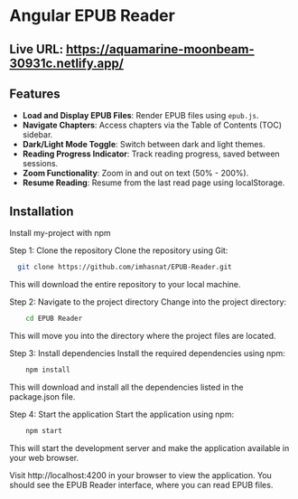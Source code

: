 # Angular EPUB Reader

## Live URL: https://aquamarine-moonbeam-30931c.netlify.app/

## Features

- **Load and Display EPUB Files**: Render EPUB files using `epub.js`.
- **Navigate Chapters**: Access chapters via the Table of Contents (TOC) sidebar.
- **Dark/Light Mode Toggle**: Switch between dark and light themes.
- **Reading Progress Indicator**: Track reading progress, saved between sessions.
- **Zoom Functionality**: Zoom in and out on text (50% - 200%).
- **Resume Reading**: Resume from the last read page using localStorage.

## Installation

Install my-project with npm

Step 1: Clone the repository
Clone the repository using Git:

```bash
  git clone https://github.com/imhasnat/EPUB-Reader.git
```

This will download the entire repository to your local machine.

Step 2: Navigate to the project directory
Change into the project directory:

```bash
    cd EPUB Reader
```

This will move you into the directory where the project files are located.

Step 3: Install dependencies
Install the required dependencies using npm:

```bash
    npm install
```

This will download and install all the dependencies listed in the package.json file.

Step 4: Start the application
Start the application using npm:

```bash
    npm start
```

This will start the development server and make the application available in your web browser.

Visit http://localhost:4200 in your browser to view the application. You should see the EPUB Reader interface, where you can read EPUB files.
